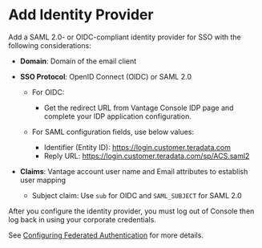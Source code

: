 # Add Identity Provider

Add a SAML 2.0- or OIDC-compliant identity provider for SSO with the following considerations:

- **Domain**: Domain of the email client
- **SSO Protocol**: OpenID Connect (OIDC) or SAML 2.0

  - For OIDC:
    - Get the redirect URL from Vantage Console IDP page and complete your IDP application configuration.


  - For SAML configuration fields, use below values:
    - Identifier (Entity ID): https://login.customer.teradata.com
    - Reply URL: https://login.customer.teradata.com/sp/ACS.saml2

- **Claims**: Vantage account user name and Email attributes to establish user mapping

  - Subject claim: Use `sub` for OIDC and `SAML_SUBJECT` for SAML 2.0


 
After you configure the identity provider, you must log out of Console then log back in using your corporate credentials.

See [Configuring Federated Authentication](https://docs.teradata.com/search/all?query=Configuring+Federated+Authentication&content-lang=en-US) for more details.
